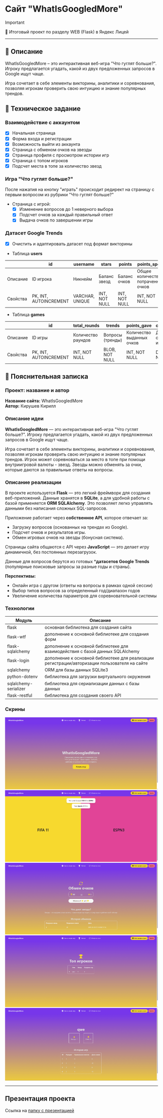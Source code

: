 # Сайт "WhatIsGoogledMore"

> [!IMPORTANT]
> 💛 Итоговый проект по разделу WEB (Flask) в Яндекс Лицей

---

## 📜 Описание
WhatIsGoogledMore – это интерактивная веб-игра "Что гуглят больше?". Игроку предлагается угадать, какой из двух предложенных запросов в Google ищут чаще.

Игра сочетает в себе элементы викторины, аналитики и соревнования, позволяя игрокам проверить свою интуицию и знание популярных трендов.

## 📝 Техническое задание

### Взаимодействие с аккаунтом
- [x] Начальная страница
- [x] Форма входа и регистрации
- [x] Возможность выйти из аккаунта
- [x] Страница с обменом очков на звезды
- [x] Страница профиля с просмотром истории игр
- [x] Страница с топом игроков
- [x] Подсчет места в топе за количество звезд

### Игра "Что гуглят больше?"
После нажатия на кнопку "играть" происходит редирект на страницу
с первым вопросом из рубрики "Что гуглят больше?"
- Страница с игрой:
  - [x] Изменение вопросов до 1 неверного выбора
  - [x] Подсчет очков за каждый правильный ответ
  - [x] Выдача очков по завершении игры

### Датасет Google Trends
- [x] Очистить и адаптировать датасет под формат викторины


- Таблица **users**

|          | id                     | username        | stars         | points        | points_spent                       | hashed_password   | created_date       |
|----------|------------------------|-----------------|---------------|---------------|------------------------------------|-------------------|--------------------|
| Описание | ID игрока              | Никнейм         | Баланс звезд  | Баланс очков  | Общее количество потраченных очков | Хэш пароля        | Дата регистрации   |
| Свойства | PK, INT, AUTOINCREMENT | VARCHAR, UNIQUE | INT, NOT NULL | INT, NOT NULL | INT, NOT NULL                      | VARCHAR, NOT NULL | DATETIME, NOT NULL |

- Таблица **games**

|          | id                     | total_rounds       | trends           | points_gave               | created_date       | user_id       |
|----------|------------------------|--------------------|------------------|---------------------------|--------------------|---------------|
| Описание | ID игры                | Количество раундов | Вопросы (тренды) | Количество выданных очков | Дата создания игры | ID игрока     |
| Свойства | PK, INT, AUTOINCREMENT | INT, NOT NULL      | BLOB, NOT NULL   | INT, NOT NULL             | DATETIME, NOT NULL | INT, NOT NULL |

## 📃 Пояснительная записка

### Проект: название и автор
**Название сайта:** WhatIsGoogledMore<br>
**Автор:** Кирушев Кирилл

### Описание идеи
**WhatIsGoogledMore** — это интерактивная веб-игра "Что гуглят больше?". Игроку предлагается угадать, какой из двух предложенных запросов в Google ищут чаще.

Игра сочетает в себе элементы викторины, аналитики и соревнования, позволяя игрокам проверить свою интуицию и знание популярных трендов.
Игрок может соревноваться за место в топе при помощи внутриигровой валюты - звезд. Звезды можно обменять за очки, которые даются за правильные ответы
на вопросы.

### Описание реализации
В проекте используется **Flask** — это легкий фреймворк для создания веб-приложений. Данные хранятся в **SQLite**, а для удобной работы с базой применяется **ORM SQLAlchemy**. Это позволяет легко управлять данными без написания сложных SQL-запросов.

Приложение работает через **собственное API**, которое отвечает за:

- Загрузку вопросов (основанных на трендах из Google).
- Подсчет очков и результатов игры.
- Обмен игровых очков на звезды (бонусная система).

Страницы сайта общаются с API через **JavaScript** — это делает игру динамичной, без постоянных перезагрузок.

Данные для вопросов берутся из готовых ***датасетов Google Trends** (популярные поисковые запросы за разные годы и страны).

**Перспективы:**
- Онлайн игра с другом (ответы на вопросы в рамках одной сессии)
- Выбор типов вопросов за определенный год/диапазон годов
- Увеличение количества параметров для соревновательной системы

### Технологии
| Модуль                | Описание                                                                                      |
|-----------------------|-----------------------------------------------------------------------------------------------|
| flask                 | основная библиотека для создания сайта                                                        |
| flask-wtf             | дополнение к основной библиотеке для создания форм                                            |
| flask-sqlalchemy      | дополнение к основной библиотеке для взаимодействия с базой данных SQLAlchemy                 |
| flask-login           | дополнение к основной библиотеке для реализации регистрации/авторизации пользователя на сайте |
| sqlalchemy            | ORM для базы данных SQLite3                                                                   |
| python-dotenv         | библиотека для загрузки виртуального окружения                                                |
| sqlalchemy-serializer | библиотека для сериализации данных с базы данных                                              |
| flask-restful         | библиотека для создания своего API                                                            |

### Скрины
![](screens/1.png)
![](screens/2.png)
![](screens/3.png)
![](screens/4.png)
![](screens/5.png)

---

## Презентация проекта
Ссылка на [папку с презентацией](https://docs.google.com/presentation/d/118SeNbxEp5nx2FrTmtwINTfePBhshJ0s/edit?usp=sharing&ouid=103935678908673665935&rtpof=true&sd=true)